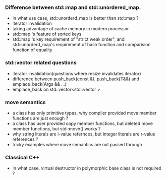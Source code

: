 ### Difference between std::map and std::unordered_map. 
  - In what use case, std::unorderd_map is better than std::map ? 
  - iterator invalidation
  - taking advantage of cache memory in modern processor
  - std::map 's feature of sorted keys
  - std::map 's key requirement of "strict weak order",  and std::unorderd_map's requirement of hash function and comparision function of equality

### std::vector related questions
  - iterator invalidation(questions where resize invalidates iterator)
  - difference between push_back(const &), push_back(T&&) and emplace_back(Args && ...)
  - emplace_back on std::vector<std::vector<int> >
  
### move semantics
  - a class has only primitive types, why compiler provided move member functions are just enough ?
  - a class has user provided copy member functions, but deleted move member functions, but std::move() works ?
  - why string literals are l-value refernces, but integer literals are r-value references ?
  - tricky examples where move semantics are not passed through

### Classical C++
  - In what case, virtual destructor in polymorphic base class is not required ?
